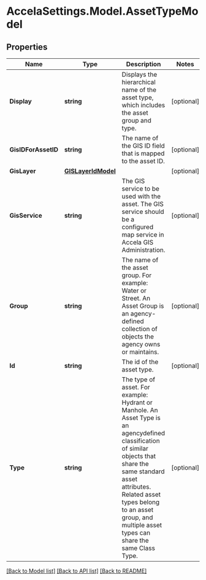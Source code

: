 # AccelaSettings.Model.AssetTypeModel
## Properties

Name | Type | Description | Notes
------------ | ------------- | ------------- | -------------
**Display** | **string** |  Displays the hierarchical name of the asset type, which includes the asset group and type. | [optional] 
**GisIDForAssetID** | **string** |  The name of the GIS ID field that is mapped to the asset ID. | [optional] 
**GisLayer** | [**GISLayerIdModel**](GISLayerIdModel.md) |  | [optional] 
**GisService** | **string** |  The GIS service to be used with the asset. The GIS service should be a configured map service in Accela GIS Administration. | [optional] 
**Group** | **string** | The name of the asset group. For example: Water or Street. An Asset Group is an agency-defined collection of objects the agency owns or maintains. | [optional] 
**Id** | **string** | The id of the asset type. | [optional] 
**Type** | **string** | The type of asset. For example: Hydrant or Manhole. An Asset Type is an agencydefined classification of similar objects that share the same standard asset attributes. Related asset types belong to an asset group, and multiple asset types can share the same Class Type. | [optional] 

[[Back to Model list]](../README.md#documentation-for-models) [[Back to API list]](../README.md#documentation-for-api-endpoints) [[Back to README]](../README.md)


